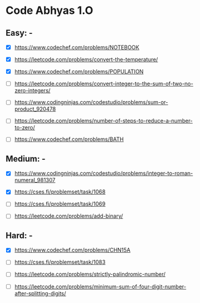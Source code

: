 # Code Abhyas 1.O
 
## Easy: -

- [x] https://www.codechef.com/problems/NOTEBOOK  

- [x] https://leetcode.com/problems/convert-the-temperature/ 

- [x] https://www.codechef.com/problems/POPULATION 

- [ ] https://leetcode.com/problems/convert-integer-to-the-sum-of-two-no-zero-integers/

- [ ] https://www.codingninjas.com/codestudio/problems/sum-or-product_920478 

- [ ] https://leetcode.com/problems/number-of-steps-to-reduce-a-number-to-zero/ 

- [ ] https://www.codechef.com/problems/BATH 


## Medium: -

- [x] https://www.codingninjas.com/codestudio/problems/integer-to-roman-numeral_981307

- [x] https://cses.fi/problemset/task/1068 

- [ ] https://cses.fi/problemset/task/1069 

- [ ] https://leetcode.com/problems/add-binary/


## Hard: - 

- [x] https://www.codechef.com/problems/CHN15A 

- [ ] https://cses.fi/problemset/task/1083 

- [ ] https://leetcode.com/problems/strictly-palindromic-number/

- [ ] https://leetcode.com/problems/minimum-sum-of-four-digit-number-after-splitting-digits/
